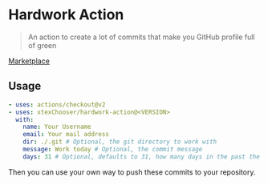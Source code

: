 # Hardwork Action

> An action to create a lot of commits that make you GitHub profile full of green

[Marketplace](https://github.com/marketplace/actions/xtex-hardworking-action)

## Usage

```yaml
- uses: actions/checkout@v2
- uses: xtexChooser/hardwork-action@<VERSION>
  with:
    name: Your Username
    email: Your mail address
    dir: ./.git # Optional, the git directory to work with
    message: Work today # Optional, the commit message
    days: 31 # Optional, defaults to 31, how many days in the past the commit was created for (if there are no existing commits)
```

Then you can use your own way to push these commits to your repository.
